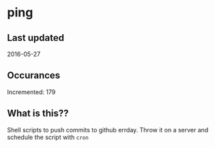 # ping

## Last updated
2016-05-27

## Occurances
Incremented: 179

## What is this?? 
Shell scripts to push commits to github errday. Throw it on a server and schedule the script with `cron`
